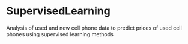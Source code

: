 # SupervisedLearning
Analysis of used and new cell phone data to predict prices of used cell phones using supervised learning methods
